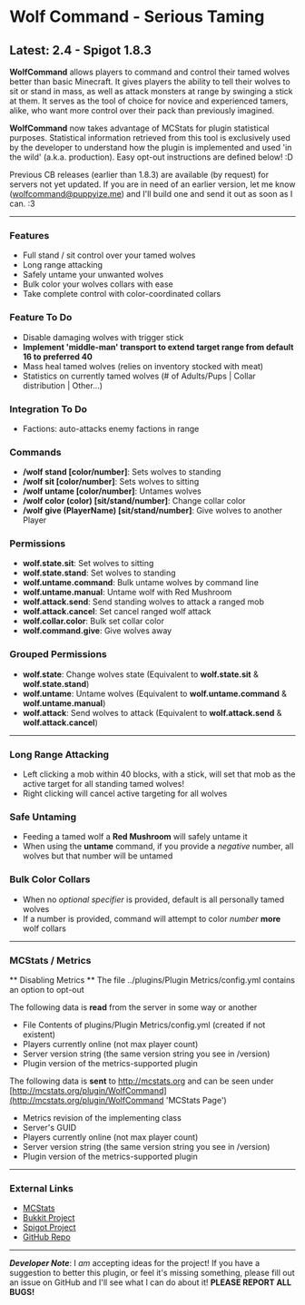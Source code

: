 # Wolf Command - Serious Taming #
## Latest: 2.4 - Spigot 1.8.3 ##

**WolfCommand** allows players to command and control their tamed wolves better than basic Minecraft. It gives players the ability to tell their wolves to sit or stand in mass, as well as attack monsters at range by swinging a stick at them. It serves as the tool of choice for novice and experienced tamers, alike, who want more control over their pack than previously imagined. 

**WolfCommand** now takes advantage of MCStats for plugin statistical purposes. Statistical information retrieved from this tool is exclusively used by the developer to understand how the plugin is implemented and used 'in the wild' (a.k.a. production). Easy opt-out instructions are defined below! :D  

Previous CB releases (earlier than 1.8.3) are available (by request) for servers not yet updated. If you are in need of an earlier version, let me know (<wolfcommand@puppyize.me>) and I'll build one and send it out as soon as I can. :3    

-----  

### Features ###
- Full stand / sit control over your tamed wolves
- Long range attacking
- Safely untame your unwanted wolves
- Bulk color your wolves collars with ease
- Take complete control with color-coordinated collars

### Feature To Do ###
- Disable damaging wolves with trigger stick
- **Implement 'middle-man' transport to extend target range from default 16 to preferred 40**
- Mass heal tamed wolves (relies on inventory stocked with meat)
- Statistics on currently tamed wolves (# of Adults/Pups | Collar distribution | Other...)

### Integration To Do ###
- Factions: auto-attacks enemy factions in range

### Commands ###
- **/wolf stand [color/number]**: Sets wolves to standing
- **/wolf sit [color/number]**: Sets wolves to sitting
- **/wolf untame [color/number]**: Untames wolves
- **/wolf color (color) [sit/stand/number]**: Change collar color
- **/wolf give (PlayerName) [sit/stand/number]**: Give wolves to another Player

### Permissions ###
- **wolf.state.sit**: Set wolves to sitting
- **wolf.state.stand**: Set wolves to standing
- **wolf.untame.command**: Bulk untame wolves by command line
- **wolf.untame.manual**: Untame wolf with Red Mushroom
- **wolf.attack.send**: Send standing wolves to attack a ranged mob
- **wolf.attack.cancel**: Set cancel ranged wolf attack
- **wolf.collar.color**: Bulk set collar color
- **wolf.command.give**: Give wolves away

### Grouped Permissions ###
- **wolf.state**: Change wolves state (Equivalent to **wolf.state.sit** & **wolf.state.stand**)
- **wolf.untame**: Untame wolves (Equivalent to **wolf.untame.command** & **wolf.untame.manual**)
- **wolf.attack**: Send wolves to attack (Equivalent to **wolf.attack.send** & **wolf.attack.cancel**)

-----

### Long Range Attacking ###
- Left clicking a mob within 40 blocks, with a stick, will set that mob as the active target for all standing tamed wolves!
- Right clicking will cancel active targeting for all wolves

### Safe Untaming ###
- Feeding a tamed wolf a **Red Mushroom** will safely untame it
- When using the **untame** command, if you provide a *negative* number, all wolves but that number will be untamed 

### Bulk Color Collars ###
- When no *optional specifier* is provided, default is all personally tamed wolves
- If a number is provided, command will attempt to color *number* **more** wolf collars  

-----

### MCStats / Metrics ###

** Disabling Metrics **
The file ../plugins/Plugin Metrics/config.yml contains an option to opt-out  

The following data is **read** from the server in some way or another  

- File Contents of plugins/Plugin Metrics/config.yml (created if not existent)
- Players currently online (not max player count)
- Server version string (the same version string you see in /version)
- Plugin version of the metrics-supported plugin

The following data is **sent** to http://mcstats.org and can be seen under [http://mcstats.org/plugin/WolfCommand](http://mcstats.org/plugin/WolfCommand 'MCStats Page')

- Metrics revision of the implementing class
- Server's GUID
- Players currently online (not max player count)
- Server version string (the same version string you see in /version)
- Plugin version of the metrics-supported plugin

-----

### External Links ###
- [MCStats](http://mcstats.org/plugin/WolfCommand 'MCStats Details')
- [Bukkit Project](http://dev.bukkit.org/bukkit-plugins/wolfcommand/ 'Bukkit Project Page')
- [Spigot Project](http://www.spigotmc.org/resources/wolfcommand.4717/ 'Spigot Project Page')
- [GitHub Repo](https://github.com/puppyize/WolfCommand 'GitHub Repository')

-----

_**Developer Note**_: I _am_ accepting ideas for the project! If you have a suggestion to better this plugin, or feel it's missing something, please fill out an issue on GitHub and I'll see what I can do about it!  **PLEASE REPORT ALL BUGS!**
